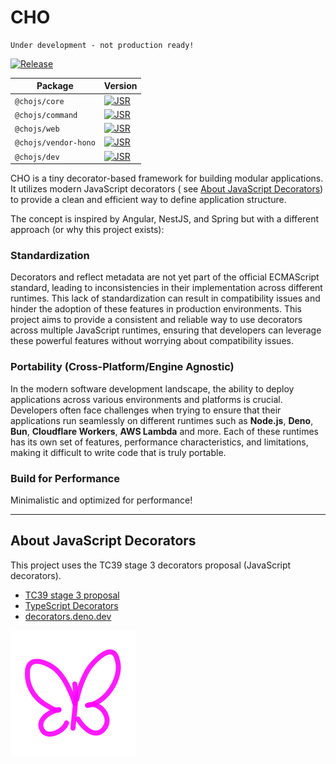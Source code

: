 # CHO

    Under development - not production ready!

[![Release](https://github.com/ziv/cho/actions/workflows/release.yml/badge.svg)](https://github.com/ziv/cho/actions/workflows/release.yml)

| Package              | Version                                                                               |
|----------------------|---------------------------------------------------------------------------------------|
| `@chojs/core`        | [![JSR](https://jsr.io/badges/@chojs/core)](https://jsr.io/@chojs/core)               |
| `@chojs/command`     | [![JSR](https://jsr.io/badges/@chojs/command)](https://jsr.io/@chojs/command)         |
| `@chojs/web`         | [![JSR](https://jsr.io/badges/@chojs/web)](https://jsr.io/@chojs/web)                 |
| `@chojs/vendor-hono` | [![JSR](https://jsr.io/badges/@chojs/vendor-hono)](https://jsr.io/@chojs/vendor-hono) |
| `@chojs/dev`         | [![JSR](https://jsr.io/badges/@chojs/dev)](https://jsr.io/@chojs/dev)                 |

CHO is a tiny decorator-based framework for building modular applications. It
utilizes modern JavaScript decorators ( see
[About JavaScript Decorators](#about-javascript-decorators)) to provide a clean
and efficient way to define application structure.

The concept is inspired by Angular, NestJS, and Spring but with a different
approach (or why this project exists):

### Standardization

Decorators and reflect metadata are not yet part of the official ECMAScript
standard, leading to inconsistencies in their implementation across different
runtimes. This lack of standardization can result in compatibility issues and
hinder the adoption of these features in production environments. This project
aims to provide a consistent and reliable way to use decorators across multiple
JavaScript runtimes, ensuring that developers can leverage these powerful
features without worrying about compatibility issues.

### Portability (Cross-Platform/Engine Agnostic)

In the modern software development landscape, the ability to deploy applications
across various environments and platforms is crucial. Developers often face
challenges when trying to ensure that their applications run seamlessly on
different runtimes such as **Node.js**, **Deno**, **Bun**, **Cloudflare
Workers**, **AWS Lambda** and more. Each of these runtimes has its own set of
features, performance characteristics, and limitations, making it difficult to
write code that is truly portable.

### Build for Performance

Minimalistic and optimized for performance!

---

## About JavaScript Decorators

This project uses the TC39 stage 3 decorators proposal (JavaScript decorators).

- [TC39 stage 3 proposal](https://github.com/tc39/proposal-decorators)
- [TypeScript Decorators](https://www.typescriptlang.org/docs/handbook/decorators.html)
- [decorators.deno.dev](https://decorators.deno.dev/)

<img src="./assets/cho.svg"  alt="CHO" width="200"/>
